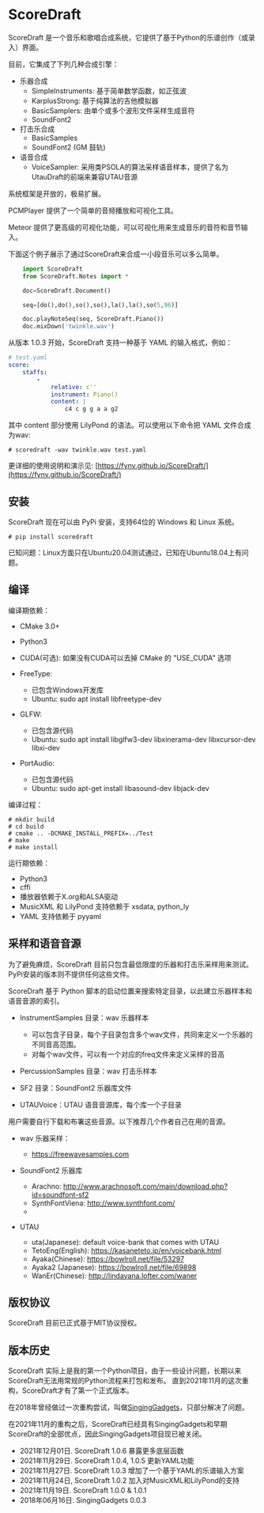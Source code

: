 # ScoreDraft

ScoreDraft 是一个音乐和歌唱合成系统，它提供了基于Python的乐谱创作（或录入）界面。

目前，它集成了下列几种合成引擎：

* 乐器合成
  - SimpleInstruments: 基于简单数学函数，如正弦波
  - KarplusStrong: 基于纯算法的吉他模拟器
  - BasicSamplers: 由单个或多个波形文件采样生成音符
  - SoundFont2
* 打击乐合成
  - BasicSamples
  - SoundFont2 (GM 鼓轨)
* 语音合成
  - VoiceSampler: 采用类PSOLA的算法采样语音样本，提供了名为UtauDraft的前端来兼容UTAU音源

系统框架是开放的，极易扩展。

PCMPlayer 提供了一个简单的音频播放和可视化工具。

Meteor 提供了更高级的可视化功能，可以可视化用来生成音乐的音符和音节输入。

下面这个例子展示了通过ScoreDraft来合成一小段音乐可以多么简单。

```Python
    import ScoreDraft
    from ScoreDraft.Notes import *

    doc=ScoreDraft.Document()

    seq=[do(),do(),so(),so(),la(),la(),so(5,96)]

    doc.playNoteSeq(seq, ScoreDraft.Piano())
    doc.mixDown('twinkle.wav')
```

从版本 1.0.3 开始，ScoreDraft 支持一种基于 YAML 的输入格式，例如：

```yaml
# test.yaml
score:
    staffs:
        -
            relative: c''
            instrument: Piano()
            content: |
                c4 c g g a a g2
```

其中 content 部分使用 LilyPond 的语法。可以使用以下命令把 YAML 文件合成为wav:

```
# scoredraft -wav twinkle.wav test.yaml
```

更详细的使用说明和演示见: [https://fynv.github.io/ScoreDraft/](https://fynv.github.io/ScoreDraft/)

## 安装

ScoreDraft 现在可以由 PyPi 安装，支持64位的 Windows 和 Linux 系统。

```
# pip install scoredraft
```

已知问题：Linux方面只在Ubuntu20.04测试通过，已知在Ubuntu18.04上有问题。

## 编译

编译期依赖：

* CMake 3.0+

* Python3

* CUDA(可选): 如果没有CUDA可以去掉 CMake 的 "USE_CUDA" 选项

* FreeType: 
  
  - 已包含Windows开发库
  - Ubuntu: sudo apt install libfreetype-dev

* GLFW: 
  
  - 已包含源代码
  - Ubuntu: sudo apt install libglfw3-dev libxinerama-dev libxcursor-dev libxi-dev

* PortAudio:
  
  - 已包含源代码
  - Ubuntu: sudo apt-get install libasound-dev libjack-dev

编译过程：

```
# mkdir build
# cd build
# cmake .. -DCMAKE_INSTALL_PREFIX=../Test
# make
# make install
```

运行期依赖：

* Python3 
* cffi
* 播放器依赖于X.org和ALSA驱动
* MusicXML 和 LilyPond 支持依赖于 xsdata, python_ly
* YAML 支持依赖于 pyyaml

## 采样和语音音源

为了避免麻烦，ScoreDraft 目前只包含最低限度的乐器和打击乐采样用来测试。PyPi安装的版本则不提供任何这些文件。

ScoreDraft 基于 Python 脚本的启动位置来搜索特定目录，以此建立乐器样本和语音音源的索引。

* InstrumentSamples 目录：wav 乐器样本
  
  - 可以包含子目录，每个子目录包含多个wav文件，共同来定义一个乐器的不同音高范围。
  - 对每个wav文件，可以有一个对应的freq文件来定义采样的音高

* PercussionSamples 目录：wav 打击乐样本

* SF2 目录：SoundFont2 乐器库文件

* UTAUVoice：UTAU 语音音源库，每个库一个子目录

用户需要自行下载和布署这些音源。以下推荐几个作者自己在用的音源。

* wav 乐器采样：
  
  - https://freewavesamples.com

* SoundFont2 乐器库
  
  - Arachno: http://www.arachnosoft.com/main/download.php?id=soundfont-sf2
  - SynthFontViena: http://www.synthfont.com/
  - 

* UTAU
  
  - uta(Japanese): default voice-bank that comes with UTAU
  - TetoEng(English): https://kasaneteto.jp/en/voicebank.html
  - Ayaka(Chinese): https://bowlroll.net/file/53297
  - Ayaka2 (Japanese): https://bowlroll.net/file/69898
  - WanEr(Chinese): http://lindayana.lofter.com/waner

## 版权协议

ScoreDraft 目前已正式基于MIT协议授权。

## 版本历史

ScoreDraft 实际上是我的第一个Python项目，由于一些设计问题，长期以来ScoreDraft无法用常规的Python流程来打包和发布。
直到2021年11月的这次重构，ScoreDraft才有了第一个正式版本。

在2018年曾经做过一次重构尝试，叫做[SingingGadgets](https://pypi.org/project/singinggadgets/)，只部分解决了问题。

在2021年11月的重构之后，ScoreDraft已经具有SingingGadgets和早期ScoreDraft的全部优点，因此SingingGadgets项目现已被关闭。

* 2021年12月01日. ScoreDraft 1.0.6 暴露更多底层函数
* 2021年11月29日. ScoreDraft 1.0.4, 1.0.5 更新YAML功能
* 2021年11月27日. ScoreDraft 1.0.3 增加了一个基于YAML的乐谱输入方案
* 2021年11月24日, ScoreDraft 1.0.2 加入对MusicXML和LilyPond的支持
* 2021年11月19日. ScoreDraft 1.0.0 & 1.0.1
* 2018年06月16日. SingingGadgets 0.0.3
